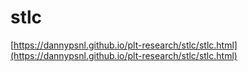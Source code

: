# stlc

[https://dannypsnl.github.io/plt-research/stlc/stlc.html](https://dannypsnl.github.io/plt-research/stlc/stlc.html)
